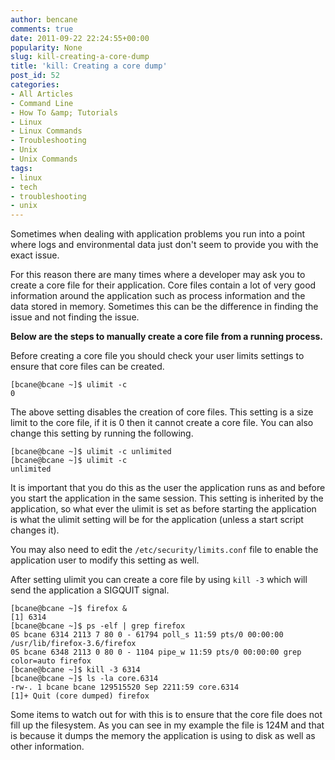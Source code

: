 ```yaml
---
author: bencane
comments: true
date: 2011-09-22 22:24:55+00:00
popularity: None
slug: kill-creating-a-core-dump
title: 'kill: Creating a core dump'
post_id: 52
categories:
- All Articles
- Command Line
- How To &amp; Tutorials
- Linux
- Linux Commands
- Troubleshooting
- Unix
- Unix Commands
tags:
- linux
- tech
- troubleshooting
- unix
---
```


Sometimes when dealing with application problems you run into a point where logs and environmental data just don't seem to provide you with the exact issue.

For this reason there are many times where a developer may ask you to create a core file for their application. Core files contain a lot of very good information around the application such as process information and the data stored in memory. Sometimes this can be the difference in finding the issue and not finding the issue.

**Below are the steps to manually create a core file from a running process.**

Before creating a core file you should check your user limits settings to ensure that core files can be created.

    [bcane@bcane ~]$ ulimit -c
    0

The above setting disables the creation of core files. This setting is a size limit to the core file, if it is 0 then it cannot create a core file. You can also change this setting by running the following.

    [bcane@bcane ~]$ ulimit -c unlimited
    [bcane@bcane ~]$ ulimit -c
    unlimited

It is important that you do this as the user the application runs as and before you start the application in the same session. This setting is inherited by the application, so what ever the ulimit is set as before starting the application is what the ulimit setting will be for the application (unless a start script changes it).

You may also need to edit the `/etc/security/limits.conf` file to enable the application user to modify this setting as well.

After setting ulimit you can create a core file by using `kill -3` which will send the application a SIGQUIT signal.

    [bcane@bcane ~]$ firefox &
    [1] 6314
    [bcane@bcane ~]$ ps -elf | grep firefox
    0S bcane 6314 2113 7 80 0 - 61794 poll_s 11:59 pts/0 00:00:00 /usr/lib/firefox-3.6/firefox
    0S bcane 6348 2113 0 80 0 - 1104 pipe_w 11:59 pts/0 00:00:00 grep color=auto firefox
    [bcane@bcane ~]$ kill -3 6314
    [bcane@bcane ~]$ ls -la core.6314
    -rw-. 1 bcane bcane 129515520 Sep 2211:59 core.6314
    [1]+ Quit (core dumped) firefox

Some items to watch out for with this is to ensure that the core file does not fill up the filesystem. As you can see in my example the file is 124M and that is because it dumps the memory the application is using to disk as well as other information.
